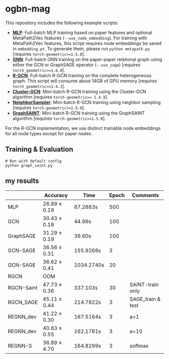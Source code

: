 # ogbn-mag

This repository includes the following example scripts:

* **[MLP](https://github.com/snap-stanford/ogb/blob/master/examples/nodeproppred/mag/mlp.py)**: Full-batch MLP training based on paper features and optional MetaPath2Vec features (`--use_node_embedding`). For training with MetaPath2Vec features, this script requires node embeddings be saved in `embedding.pt`. To generate them, please run `python metapath.py` [requires `torch-geometric>=1.5.0`].
* **[GNN](https://github.com/snap-stanford/ogb/blob/master/examples/nodeproppred/mag/gnn.py)**: Full-batch GNN training on the paper-paper relational graph using either the GCN or GraphSAGE operator (`--use_sage`) [requires `torch_geometric>=1.6.0`].
* **[R-GCN](https://github.com/snap-stanford/ogb/blob/master/examples/nodeproppred/mag/rgcn.py)**: Full-batch R-GCN training on the complete heterogeneous graph. This script will consume about 14GB of GPU memory [requires `torch_geometric>=1.4.3`].
* **[Cluster-GCN](https://github.com/snap-stanford/ogb/blob/master/examples/nodeproppred/mag/cluster_gcn.py)**: Mini-batch R-GCN training using the Cluster-GCN algorithm [requires `torch-geometric>= 1.4.3`].
* **[NeighborSampler](https://github.com/snap-stanford/ogb/blob/master/examples/nodeproppred/mag/sampler.py)**: Mini-batch R-GCN training using neighbor sampling [requires `torch-geometric>=1.5.0`].
* **[GraphSAINT](https://github.com/snap-stanford/ogb/blob/master/examples/nodeproppred/mag/graph_saint.py)**: Mini-batch R-GCN training using the GraphSAINT algorithm [requires `torch-geometric>=1.5.0`].

For the R-GCN implementation, we use distinct trainable node embeddings for all node types except for paper nodes.

## Training & Evaluation

```
# Run with default config
python graph_saint.py
```

## my results

|           | Accuracy      | Time          | Epoch         | Comments          |
| ---       | ---           | ---           | ---           | ---               |
| MLP       | 26.89 ± 0.19  | 87.2863s      | 500           |                   |
| GCN       | 30.43 ± 0.18  | 44.99s        | 100           |                   |
| GraphSAGE | 31.29 ± 0.19  | 39.60s        | 100           |                   |
| GCN-SAGE  | 36.56 ± 0.31  | 155.9268s     | 3             |                   |
| GCN-SAGE  | 36.62 ± 0.41  | 1034.2740s    | 20            |                   |
| RGCN      | OOM           |               |               |                   |
| RGCN-Saint| 47.73 ± 0.36  | 337.103s      | 30            | SAINT-train only  |
| RGCN_SAGE | 45.11 ± 0.44  | 214.7822s     | 3             | SAGE_train & test |
| REGNN_dev | 41.22 ± 0.30  | 167.5164s     | 3             | a=1               |
| REGNN_dev | 40.83 ± 0.55  | 162.1781s     | 3             | a=10              |
| REGNN-S   | 36.89 ± 4.70  | 164.8299s     | 3             | softmax           |